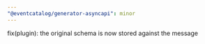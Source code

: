 ```yaml
---
"@eventcatalog/generator-asyncapi": minor
---
```


fix(plugin): the original schema is now stored against the message
